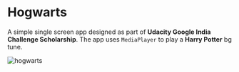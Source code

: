 # Hogwarts

A simple single screen app designed as part of **Udacity Google India Challenge Scholarship**. The app uses `MediaPlayer` to play a **Harry Potter** bg tune.


![hogwarts](https://user-images.githubusercontent.com/5392993/39958028-3fd76e8e-561a-11e8-80c1-621955611923.png)
